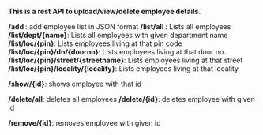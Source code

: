 
<b>This is a rest API to upload/view/delete employee details.</b>

<b>/add </b>: add employee list in JSON format
<b>/list/all </b>: Lists all employees
<b>/list/dept/{name}</b>: Lists all employees with given department name
<b>/list/loc/{pin}</b>: Lists employees living at that pin code
<b>/list/loc/{pin}/dn/{doorno}</b>: Lists employees living at that door no.
<b>/list/loc/{pin}/street/{streetname}</b>: Lists employees living at that street
<b>/list/loc/{pin}/locality/{locality}</b>: Lists employees living at that locality

<b>/show/{id}</b>: shows employee with that id

<b>/delete/all</b>: deletes all employees
<b>/delete/{id}</b>: deletes employee with given id

<b>/remove/{id}</b>: removes employee with given id
